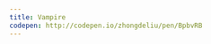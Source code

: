 ```yaml
---
title: Vampire                           
codepen: http://codepen.io/zhongdeliu/pen/BpbvRB 
---
```

